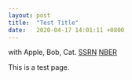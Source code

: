 ```yaml
---
layout: post
title:  "Test Title"
date:   2020-04-17 14:01:11 +0800
---
```

with Apple, Bob, Cat. <a class='icon-ext-link' href='https://papers.ssrn.com/sol3/papers.cfm?abstract_id=' target="_blank">SSRN</a> <a class='icon-ext-link' href='https://www.nber.org/papers/w' target="_blank">NBER</a>

This is a test page.

